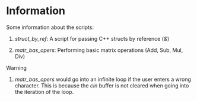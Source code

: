 # Information

Some information about the scripts: 

1. *struct_by_ref*: A script for passing C++ structs by reference (*&*)

2. *matr_bas_opers*: Performing basic matrix operations (Add, Sub, Mul, Div)


> [!WARNING]


1. *matr_bas_opers* would go into an infinite loop if the user enters a wrong character. This is because the *cin* buffer is not cleared when going into the iteration of the loop.  
